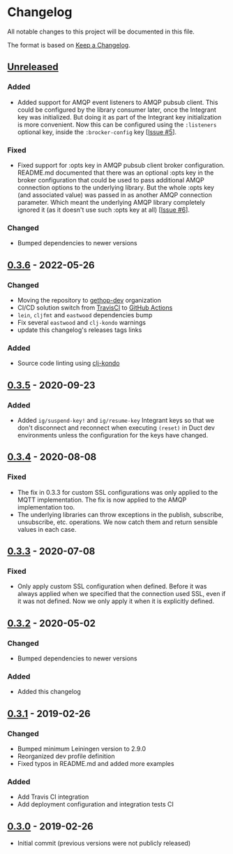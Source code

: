 # Changelog
All notable changes to this project will be documented in this file.

The format is based on [Keep a Changelog](http://keepachangelog.com/en/1.0.0/).

## [Unreleased]
### Added
- Added support for AMQP event listeners to AMQP pubsub client. This could be configured by the library consumer later, once the Integrant key was initialized. But doing it as part of the Integrant key initialization is more convenient. Now this can be configured using the `:listeners` optional key, inside the `:brocker-config` key [[Issue #5]].

### Fixed
- Fixed support for :opts key in AMQP pubsub client broker configuration. README.md documented that there was an optional :opts key in the broker configuration that could be used to pass additional AMQP connection options to the underlying library. But the whole :opts key (and associated value) was passed in as another AMQP connection parameter. Which meant the underlying AMQP library completely ignored it (as it doesn't use such :opts key at all) [[Issue #6]].

### Changed
- Bumped dependencies to newer versions

## [0.3.6] - 2022-05-26
### Changed
- Moving the repository to [gethop-dev](https://github.com/gethop-dev) organization
- CI/CD solution switch from [TravisCI](https://travis-ci.org/) to [GitHub Actions](Ihttps://github.com/features/actions)
- `lein`, `cljfmt` and `eastwood` dependencies bump
- Fix several `eastwood` and `clj-kondo` warnings
- update this changelog's releases tags links

### Added
- Source code linting using [clj-kondo](https://github.com/clj-kondo/clj-kondo)

## [0.3.5] - 2020-09-23
### Added
- Added `ig/suspend-key!` and `ig/resume-key` Integrant keys so that we don't disconnect and reconnect when executing `(reset)` in Duct dev environments unless the configuration for the keys have changed.

## [0.3.4] - 2020-08-08
### Fixed
- The fix in 0.3.3 for custom SSL configurations was only applied to the MQTT implementation. The fix is now applied to the AMQP implementation too.
- The underlying libraries can throw exceptions in the publish, subscribe, unsubscribe, etc. operations. We now catch them and return sensible values in each case.

## [0.3.3] - 2020-07-08
### Fixed
- Only apply custom SSL configuration when defined. Before it was always applied when we specified that the connection used SSL, even if it was not defined. Now we only apply it when it is explicitly defined.

## [0.3.2] - 2020-05-02
### Changed
- Bumped dependencies to newer versions

### Added
- Added this changelog

## [0.3.1] - 2019-02-26
### Changed
- Bumped minimum Leiningen version to 2.9.0
- Reorganized dev profile definition
- Fixed typos in README.md and added more examples

### Added
- Add Travis CI integration
- Add deployment configuration and integration tests CI 

## [0.3.0] - 2019-02-26
- Initial commit (previous versions were not publicly released)

[UNRELEASED]: https://github.com/gethop-dev/pubsub/compare/v0.3.6...HEAD
[0.3.6]: https://github.com/gethop-dev/pubsub/compare/v0.3.5...v0.3.6
[0.3.5]: https://github.com/gethop-dev/pubsub/compare/v0.3.4...v0.3.5
[0.3.4]: https://github.com/gethop-dev/pubsub/compare/v0.3.3...v0.3.4
[0.3.3]: https://github.com/gethop-dev/pubsub/compare/v0.3.2...v0.3.3
[0.3.2]: https://github.com/gethop-dev/pubsub/compare/v0.3.1...v0.3.2
[0.3.1]: https://github.com/gethop-dev/pubsub/compare/v0.3.0...v0.3.1
[0.3.0]: https://github.com/gethop-dev/pubsub/releases/tag/v0.3.0

[Issue #5]: https://github.com/gethop-dev/pubsub/issues/5
[Issue #6]: https://github.com/gethop-dev/pubsub/issues/6
